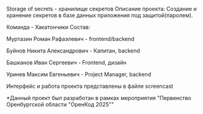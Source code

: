 Storage of secrets - хранилище секретов
Описание проекта: 
Создание и хранение секретов в базе данных приложения под защитой(паролем).

Команда - Хакатончики
Состав:

Муртазин Роман Рафаэлевич - frontend/backend

Буйнов Никита Александрович - Капитан, backend

Башканов Иван Сергеевич - Frontend, дизайн

Уринев Максим Евгеньевич - Project Manager, backend


Интерфейс и работа проекта представлены в файле screencast

*Данный проект был разработан в рамках мероприятия "Первенство Оренбургской области "ОренКод 2025""
